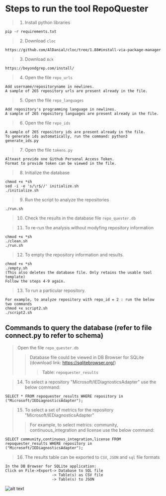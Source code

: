 # Steps to run the tool RepoQuester
> 1. Install python libraries
````
pip -r requirements.txt
````
> 2. Download ```cloc```
````
https://github.com/AlDanial/cloc/tree/1.88#install-via-package-manager
````
> 3. Download ```Ack```
```
https://beyondgrep.com/install/
```
> 4. Open the file ```repo_urls``` 
````
Add username/repositoryname in newlines. 
A sample of 265 repository urls are present already in the file.
````
> 5. Open the file ```repo_languages``` 
````
Add repository's programming language in newlines. 
A sample of 265 repository languages are present already in the file.
````
> 6. Open the file ```repo_ids``` 
````
A sample of 265 repository ids are present already in the file.
To generate ids automatically, run the command: python3 generate_ids.py
````
> 7. Open the file ```tokens.py``` 
````
Alteast provide one Github Personal Access Token. 
Format to provide token can be viewed in the file.
````

> 8. Initialize the database
````
chmod +x *sh
sed -i -e 's/\r$//' initialize.sh
./initialize.sh
````
> 9. Run the script to analyze the repositories
````
./run.sh
````
> 10. Check the results in the database file ```repo_quester.db```

> 11. To re-run the analysis without modyfing repository information
````
chmod +x *sh
./clean.sh
./run.sh
````
> 12. To empty the repository information and results.
````
chmod +x *sh
./empty.sh
(This also deletes the database file. Only retains the usable tool template)
Follow the steps 4-9 again.  
````
> 13. To run a particular repository.
````
For example, to analyze repository with repo_id = 2 : run the below two commands
chmod +x script2.sh
./script2.sh
````
## Commands to query the database (refer to file connect.py to refer to schema)
> Open the file ```repo_quester.db``` 
>> Database file could be viewed in DB Browser for SQLite (download link: https://sqlitebrowser.org/)
>>> Table: ```repoquester_results```

> 14. To select a repository "Microsoft/IEDiagnosticsAdapter" use the below command: 
````
SELECT * FROM repoquester_results WHERE repository in ("Microsoft/IEDiagnosticsAdapter");
````
> 15. To select a set of metrics for the repository "Microsoft/IEDiagnosticsAdapter" 
>> For example, to select metrics: community, continuous_integration and license use the below command:
````
SELECT community,continuous_integration,license FROM repoquester_results WHERE repository in ("Microsoft/IEDiagnosticsAdapter");
````
> 16. The results table can be exported to ```CSV```, ```JSON``` and ```sql``` file formats 
````
In the DB Browser for SQLite application:
Click on File->Export-> Database to SQL file
                     -> Table(s) as CSV file
                     -> Table(s) to JSON
````
![alt text](https://ibb.co/RS8zFV0)



